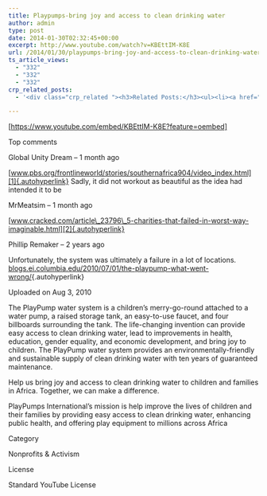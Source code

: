 ```yaml
---
title: Playpumps-bring joy and access to clean drinking water
author: admin
type: post
date: 2014-01-30T02:32:45+00:00
excerpt: http://www.youtube.com/watch?v=KBEttIM-K8E
url: /2014/01/30/playpumps-bring-joy-and-access-to-clean-drinking-water/
ts_article_views:
  - "332"
  - "332"
  - "332"
crp_related_posts:
  - '<div class="crp_related "><h3>Related Posts:</h3><ul><li><a href="https://scdhub.org/2017/12/25/wastewater-treatment-and-biosolids-management/"    ><img src="https://scdhub.org/wp-content/uploads/2017/12/wastewater-treatment-and-biosoli-150x150.jpg" alt="Wastewater treatment and Biosolids management" title="Wastewater treatment and Biosolids management" width="150" height="150" class="crp_thumb crp_featured" /><span class="crp_title">Wastewater treatment and Biosolids management</span></a></li><li><a href="https://scdhub.org/2017/12/29/walking-in-sabinas-shoes-world-vision/"    ><img src="https://scdhub.org/wp-content/uploads/2017/12/walking-in-sabinas-shoes-world-v-150x150.jpg" alt="Walking in Sabinas Shoes &#8211; World Vision" title="Walking in Sabinas Shoes &#8211; World Vision" width="150" height="150" class="crp_thumb crp_featured" /><span class="crp_title">Walking in Sabinas Shoes &#8211; World Vision</span></a></li><li><a href="https://scdhub.org/2018/01/06/household-and-neighborhood-sanitation-infrastructures-excreta-wastewater-disposal-in-developing-countries/"    ><img src="https://scdhub.org/wp-content/plugins/contextual-related-posts/default.png" alt="Household and neighborhood Sanitation Infrastructures: Excreta, wastewater disposal in developing countries" title="Household and neighborhood Sanitation Infrastructures: Excreta, wastewater disposal in developing countries" width="150" height="150" class="crp_thumb crp_default" /><span class="crp_title">Household and neighborhood Sanitation&hellip;</span></a></li><li><a href="https://scdhub.org/2017/07/28/8006/"    ><img src="https://scdhub.org/wp-content/uploads/2017/07/hqdefault-150x150.jpg" alt="Music" title="Music" width="150" height="150" class="crp_thumb crp_featured" /><span class="crp_title">Music</span></a></li><li><a href="https://scdhub.org/2018/01/06/sanitation-in-emergencies/"    ><img src="https://scdhub.org/wp-content/plugins/contextual-related-posts/default.png" alt="Sanitation in Emergencies" title="Sanitation in Emergencies" width="150" height="150" class="crp_thumb crp_default" /><span class="crp_title">Sanitation in Emergencies</span></a></li><li><a href="https://scdhub.org/founding-board/"    ><img src="https://scdhub.org/wp-content/uploads/2017/04/Screen-Shot-2017-08-14-at-11.39.28-AM-150x150.png" alt="Founding Board" title="Founding Board" width="150" height="150" class="crp_thumb crp_correctfirst" /><span class="crp_title">Founding Board</span></a></li></ul><div class="crp_clear"></div></div>'

---
```

[https://www.youtube.com/embed/KBEttIM-K8E?feature=oembed] 

Top comments
  
Global Unity Dream &#8211; 1 month ago
  
[www.pbs.org/frontlineworld/stories/southernafrica904/video_index.html][1]{.autohyperlink} Sadly, it did not workout as beautiful as the idea had intended it to be﻿

MrMeatsim &#8211; 1 month ago
  
[www.cracked.com/article\_23796\_5-charities-that-failed-in-worst-way-imaginable.html﻿][2]{.autohyperlink}

Phillip Remaker &#8211; 2 years ago
  
Unfortunately, the system was ultimately a failure in a lot of locations. [blogs.ei.columbia.edu/2010/07/01/the-playpump-what-went-wrong/﻿][3]{.autohyperlink}

Uploaded on Aug 3, 2010
  
The PlayPump water system is a children&#8217;s merry-go-round attached to a water pump, a raised storage tank, an easy-to-use faucet, and four billboards surrounding the tank. The life-changing invention can provide easy access to clean drinking water, lead to improvements in health, education, gender equality, and economic development, and bring joy to children. The PlayPump water system provides an environmentally-friendly and sustainable supply of clean drinking water with ten years of guaranteed maintenance.

Help us bring joy and access to clean drinking water to children and families in Africa. Together, we can make a difference.

PlayPumps International&#8217;s mission is help improve the lives of children and their families by providing easy access to clean drinking water, enhancing public health, and offering play equipment to millions across Africa
  
Category
  
Nonprofits & Activism
  
License
  
Standard YouTube License

 [1]: http://www.pbs.org/frontlineworld/stories/southernafrica904/video_index.html
 [2]: http://www.cracked.com/article_23796_5-charities-that-failed-in-worst-way-imaginable.html﻿
 [3]: http://blogs.ei.columbia.edu/2010/07/01/the-playpump-what-went-wrong/﻿